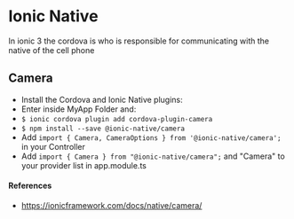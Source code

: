# Ionic Native
  
In ionic 3 the cordova is who is responsible for communicating with the native of the cell phone
  

## Camera
* Install the Cordova and Ionic Native plugins:
* Enter inside MyApp Folder and:
* ```$ ionic cordova plugin add cordova-plugin-camera```
* ```$ npm install --save @ionic-native/camera```
* Add ```import { Camera, CameraOptions } from '@ionic-native/camera';``` in your Controller
* Add ```import { Camera } from "@ionic-native/camera";``` and "Camera" to your provider list in app.module.ts


#### References
- https://ionicframework.com/docs/native/camera/